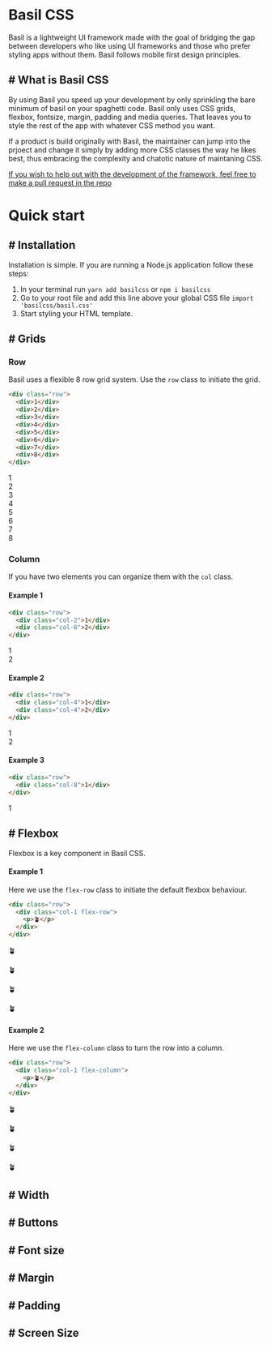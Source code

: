 # Basil CSS

Basil is a lightweight UI framework made with the goal of bridging the gap between developers who like using UI frameworks and those who prefer styling apps without them. Basil follows mobile first design principles.

## # What is Basil CSS

By using Basil you speed up your development by only sprinkling the bare minimum of basil on your spaghetti code. Basil only uses CSS grids, flexbox, fontsize, margin, padding and media queries. That leaves you to style the rest of the app with whatever CSS method you want.

If a product is build originally with Basil, the maintainer can jump into the prjoect and change it simply by adding more CSS classes the way he likes best, thus embracing the complexity and chatotic nature of maintaning CSS.

[If you wish to help out with the development of the framework, feel free to make a pull request in the repo](https://github.com/Basilcss)

# Quick start

## # Installation

Installation is simple. If you are running a Node.js application follow these steps:

1. In your terminal run `yarn add basilcss` or `npm i basilcss`
2. Go to your root file and add this line above your global CSS file `import 'basilcss/basil.css'`
3. Start styling your HTML template.

## # Grids

### Row

Basil uses a flexible 8 row grid system. Use the `row` class to initiate the grid.

```html
<div class="row">
  <div>1</div>
  <div>2</div>
  <div>3</div>
  <div>4</div>
  <div>5</div>
  <div>6</div>
  <div>7</div>
  <div>8</div>
</div>
```

<div class="row docs-border">
<div>1</div>
<div>2</div>
<div>3</div>
<div>4</div>
<div>5</div>
<div>6</div>
<div>7</div>
<div>8</div>
</div>

### Column

If you have two elements you can organize them with the `col` class.

#### Example 1

```html
<div class="row">
  <div class="col-2">1</div>
  <div class="col-6">2</div>
</div>
```

<div class="row docs-border">
    <div class="col-2">1</div>
    <div class="col-6">2</div>
</div>

#### Example 2

```html
<div class="row">
  <div class="col-4">1</div>
  <div class="col-4">2</div>
</div>
```

<div class="row docs-border">
    <div class="col-4">1</div>
    <div class="col-4">2</div>
</div>

#### Example 3

```html
<div class="row">
  <div class="col-8">1</div>
</div>
```

<div class="row docs-border">
    <div class="col-8">1</div>
</div>

## # Flexbox

Flexbox is a key component in Basil CSS.

#### Example 1

Here we use the `flex-row` class to initiate the default flexbox behaviour.

```html
<div class="row">
  <div class="col-1 flex-row">
    <p>🪴</p>
  </div>
</div>
```

<div class="row docs-border">
  <div class="col-1 docs-height flex-row">
    <p>🪴</p>
    <p>🪴</p>
    <p>🪴</p>
    <p>🪴</p>
  </div>
</div>

#### Example 2

Here we use the `flex-column` class to turn the row into a column.

```html
<div class="row">
  <div class="col-1 flex-column">
    <p>🪴</p>
  </div>
</div>
```

<div class="row docs-border">
  <div class="col-1 docs-height flex-column">
    <p>🪴</p>
    <p>🪴</p>
    <p>🪴</p>
    <p>🪴</p>
  </div>
</div>

## # Width

## # Buttons

## # Font size

## # Margin

## # Padding

## # Screen Size
